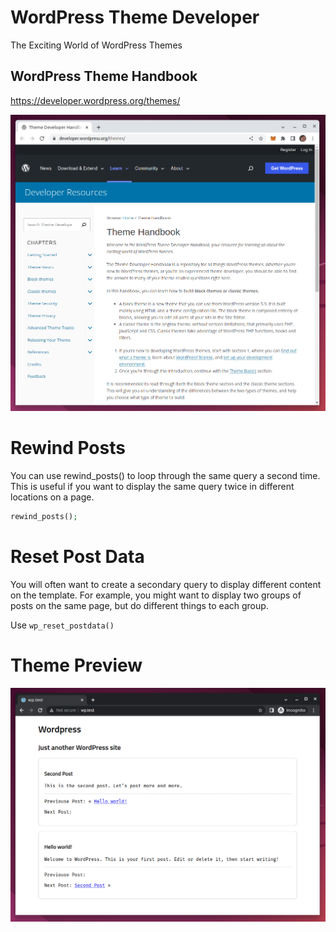 # WordPress Theme Developer

The Exciting World of WordPress Themes

## WordPress Theme Handbook

https://developer.wordpress.org/themes/

![](developer-handbook.png)

# Rewind Posts

You can use rewind_posts() to loop through the same query a second time. This is useful if you want to display the same query twice in different locations on a page.

```php
rewind_posts();
```

# Reset Post Data

You will often want to create a secondary query to display different content on the template. For example, you might want to display two groups of posts on the same page, but do different things to each group.

Use `wp_reset_postdata()`

# Theme Preview

![](new-theme.png)